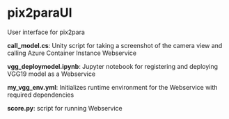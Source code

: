 # pix2paraUI
User interface for pix2para


**call_model.cs**: Unity script for taking a screenshot of the camera view and calling Azure Container Instance Webservice

**vgg_deploymodel.ipynb**: Jupyter notebook for registering and deploying VGG19 model as a Webservice

**my_vgg_env.yml**: Initializes runtime environment for the Webservice with required dependencies

**score.py**: script for running Webservice
